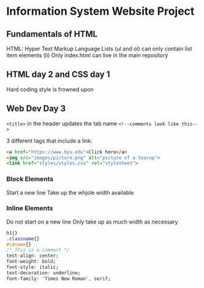 # Information System Website Project

## Fundamentals of HTML

HTML: Hyper Text Markup Language
Lists (ul and ol) can only contain list item elements (li)
Only index.html can live in the main repository

## HTML day 2 and CSS day 1

Hard coding style is frowned upon

## Web Dev Day 3

`<title>` in the header updates the tab name
`<!--comments look like this-->`

3 different tags that include a link:

```html
<a href="https://www.byu.edu">Click here</a>
<img src="images/picture.png" alt="picture of a teacup">
<link href="styles/styles.css" rel="stylesheet">
```

### Block Elements

Start a new line
Take up the whjole width available

### Inline Elements

Do not start on a new line
Only take up as much width as necessary

```css
h1{}
.classname{}
#idname{}
/* This is a comment */
test-align: center;
font-weight: bold;
font-style: italic;
text-decoration: underline;
font-family: 'Times New Roman', serif;
```
